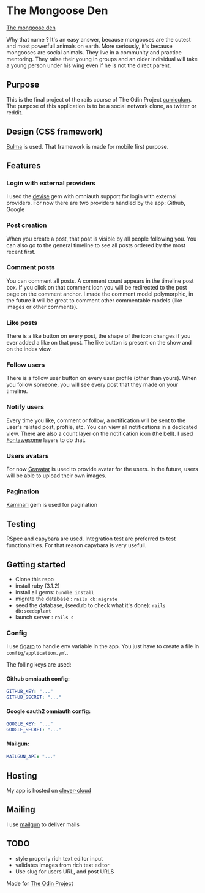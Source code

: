 # The Mongoose Den

[The mongoose den](https://the-mongoose-den.com)

Why that name ? It's an easy answer, because mongooses are the cutest and most powerfull animals on earth. More seriously, it's because mongooses are social animals. They live in a community and practice mentoring. They raise their young in groups and an older individual will take a young person under his wing even if he is not the direct parent.

## Purpose
This is the final project of the rails course of The Odin Project [curriculum](https://www.theodinproject.com/lessons/ruby-on-rails-rails-final-project). The purpose of this application is to be a social network clone, as twitter or reddit.

## Design (CSS framework)

[Bulma](https://bulma.io/) is used. That framework is made for mobile first purpose.

## Features

### Login with external providers

I used the [devise](https://github.com/heartcombo/devise) gem with omniauth support for login with external providers. For now there are two providers handled by the app: Github, Google

### Post creation

When you create a post, that post is visible by all people following you. You can also go to the general timeline to see all posts ordered by the most recent first.

### Comment posts

You can comment all posts. A comment count appears in the timeline post box. If you click on that comment icon you will be redirected to the post page on the comment anchor. I made the comment model polymorphic, in the future it will be great to comment other commentable models (like images or other comments).

### Like posts

There is a like button on every post, the shape of the icon changes if you ever added a like on that post. The like button is present on the show and on the index view.

### Follow users

There is a follow user button on every user profile (other than yours). When you follow someone, you will see every post that they made on your timeline.

### Notify users

Every time you like, comment or follow, a notification will be sent to the user's related post, profile, etc. You can view all notifications in a dedicated view. There are also a count layer on the notification icon (the bell). I used [Fontawesome](https://fontawesome.com) layers to do that.

### Users avatars

For now [Gravatar](https://gravatar.com/) is used to provide avatar for the users. In the future, users will be able to upload their own images.

### Pagination

[Kaminari](https://github.com/kaminari/kaminari) gem is used for pagination

## Testing

RSpec and capybara are used. Integration test are preferred to test functionalities. For that reason capybara is very usefull.

## Getting started

- Clone this repo
- install ruby (3.1.2)
- install all gems: `bundle install`
- migrate the database : `rails db:migrate`
- seed the database, (seed.rb to check what it's done): `rails db:seed:plant`
- launch server : `rails s`

### Config

I use [figaro](https://github.com/laserlemon/figaro) to handle env variable in the app. You just have to create a file  in `config/application.yml`.

The folling keys are used: 

#### Github omniauth config:

```yaml
GITHUB_KEY: "..."
GITHUB_SECRET: "..."
```

#### Google oauth2 omniauth config:


```yaml
GOOGLE_KEY: "..."
GOOGLE_SECRET: "..."
```

#### Mailgun: 

```yaml
MAILGUN_API: "..."
```

## Hosting

My app is hosted on [clever-cloud](https://www.clever-cloud.com/)

## Mailing

I use [mailgun](https://www.mailgun.com/) to deliver mails

## TODO

- style properly rich text editor input
- validates images from rich text editor
- Use slug for users URL, and post URLS

Made for [The Odin Project](https://www.theodinproject.com)